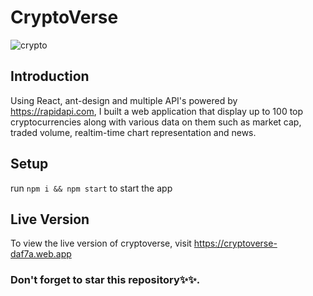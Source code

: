 # CryptoVerse
![crypto](https://user-images.githubusercontent.com/76836006/165220296-e6ed6c0d-53a8-4b3f-9625-2c9b70a5d621.JPG)

## Introduction
Using React, ant-design and multiple API's powered by https://rapidapi.com, I built a web application that display up to 100 top cryptocurrencies along with various data on them such as market cap, traded volume, realtim-time chart representation and news.

## Setup 
run ```npm i && npm start``` to start the app

## Live Version
To view the live version of cryptoverse, visit https://cryptoverse-daf7a.web.app

### Don't forget to star this repository✨✨.
